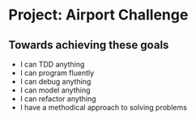 # Project: Airport Challenge

## Towards achieving these goals

- I can TDD anything
- I can program fluently
- I can debug anything
- I can model anything
- I can refactor anything
- I have a methodical approach to solving problems
